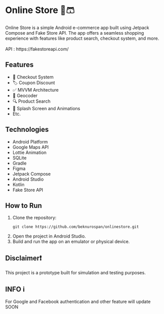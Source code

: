 <h1>Online Store 👕🩳</h1>

<p>Online Store is a simple Android e-commerce app built using Jetpack Compose and Fake Store API. The app offers a seamless shopping experience with features like product search, checkout system, and more.<br><br>
API : https://fakestoreapi.com/
</p>

<h2>Features</h2>
<ul>
  <li>🛒 Checkout System</li>
  <li>🏷️ Coupon Discount</li>
  <li>✅ MVVM Architecture</li>
  <li>📍 Geocoder</li>
  <li>🔍 Product Search</li>
  <li>🚀 Splash Screen and Animations</li>
  <li>Etc.</li>
</ul>

<h2>Technologies</h2>
<ul>
  <li>Android Platform</li>
  <li>Google Maps API</li>
  <li>Lottie Animation</li>
  <li>SQLite</li>
  <li>Gradle</li>
  <li>Figma</li>
  <li>Jetpack Compose</li>
  <li>Android Studio</li>
  <li>Kotlin</li>
  <li>Fake Store API</li>
</ul>

<h2>How to Run</h2>
<ol>
  <li>Clone the repository:
    <pre><code>git clone https://github.com/beknurospan/onlinestore.git</code></pre>
  </li>
  <li>Open the project in Android Studio.</li>
  <li>Build and run the app on an emulator or physical device.</li>
</ol>

<h2>Disclaimer❗</h2>
<p>This project is a prototype built for simulation and testing purposes.</p>

<h2>INFO ℹ️</h2>
<p>For Google and Facebook authentication and other feature will update SOON</p>
